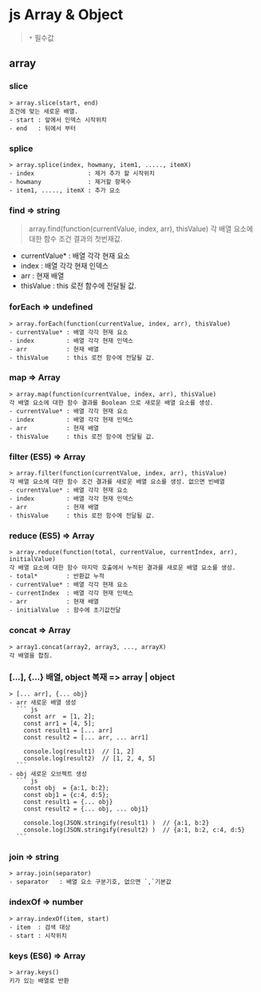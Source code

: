 # js Array & Object
  > `*` 필수값 

  ## array

  ### slice
    > array.slice(start, end)
    조건에 맞는 새로운 배열.
    - start : 앞에서 인덱스 시작위치
    - end   : 뒤에서 부터

  ### splice
    > array.splice(index, howmany, item1, ....., itemX)
    - index               : 제거 추가 할 시작위치 
    - howmany             : 제거할 항목수
    - item1, ....., itemX : 추가 요소

  ### find => string
  > array.find(function(currentValue, index, arr), thisValue)
  각 배열 요소에 대한 함수 조건 결과의 첫번재값.
  - currentValue* : 배열 각각 현재 요소
  - index         : 배열 각각 현재 인덱스
  - arr           : 현재 배열
  - thisValue     : this 로전 함수에 전달될 값.

  ### forEach => undefined
    > array.forEach(function(currentValue, index, arr), thisValue)
    - currentValue* : 배열 각각 현재 요소
    - index         : 배열 각각 현재 인덱스
    - arr           : 현재 배열
    - thisValue     : this 로전 함수에 전달될 값. 


  ### map => Array
    > array.map(function(currentValue, index, arr), thisValue)
    각 배열 요소에 대한 함수 결과를 Boolean 으로 새로운 배열 요소를 생성.
    - currentValue* : 배열 각각 현재 요소
    - index         : 배열 각각 현재 인덱스
    - arr           : 현재 배열
    - thisValue     : this 로전 함수에 전달될 값.

  ### filter (ES5) => Array
    > array.filter(function(currentValue, index, arr), thisValue)
    각 배열 요소에 대한 함수 조건 결과를 새로운 배열 요소를 생성. 없으면 빈배열
    - currentValue* : 배열 각각 현재 요소
    - index         : 배열 각각 현재 인덱스
    - arr           : 현재 배열
    - thisValue     : this 로전 함수에 전달될 값.

  ### reduce (ES5) => Array
    > array.reduce(function(total, currentValue, currentIndex, arr), initialValue) 
    각 배열 요소에 대한 함수 마지막 호출에서 누적된 결과를 새로운 배열 요소를 생성.
    - total*        : 반환값 누적
    - currentValue* : 배열 각각 현재 요소
    - currentIndex  : 배열 각각 현재 인덱스
    - arr           : 현재 배열
    - initialValue  : 함수에 초기값전달

  ### concat => Array
    > array1.concat(array2, array3, ..., arrayX)
    각 배열을 합침.
  ### [...], {...} 배열, object 복재 => array | object
    > [... arr], {... obj}
    - arr 새로운 배열 생성
      ``` js
        const arr  = [1, 2];
        const arr1 = [4, 5];
        const result1 = [... arr]
        const result2 = [... arr, ... arr1]

        console.log(result1)  // [1, 2]
        console.log(result2)  // [1, 2, 4, 5]
      ```
    - obj 새로운 오브젝트 생성
      ``` js
        const obj  = {a:1, b:2};
        const obj1 = {c:4, d:5};
        const result1 = {... obj}
        const result2 = {... obj, ... obj1}

        console.log(JSON.stringify(result1) )  // {a:1, b:2}
        console.log(JSON.stringify(result2) )  // {a:1, b:2, c:4, d:5}
      ```


  ### join  => string
    > array.join(separator)
    - separator   : 배열 요소 구분기호, 없으면 `,`기본값
  
  ### indexOf => number
    > array.indexOf(item, start)
    - item  : 검색 대상
    - start : 시작위치 


  ### keys (ES6) => Array
    > array.keys()
    키가 있는 배열로 반환